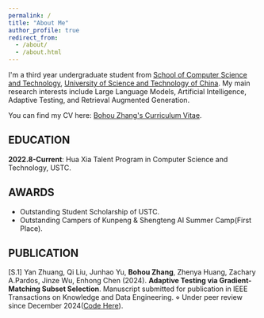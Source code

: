 ```yaml
---
permalink: /
title: "About Me"
author_profile: true
redirect_from: 
  - /about/
  - /about.html
---
```


I'm a third year undergraduate student from [School of Computer Science and Technology](https://cs.ustc.edu.cn/main.htm), [University of Science and Technology of China](https://www.ustc.edu.cn/). My main research interests include Large Language Models, Artificial Intelligence, Adaptive Testing, and Retrieval Augmented Generation. 

You can find my CV here: [Bohou Zhang's Curriculum Vitae](https://yiwencheung.github.io/bhzhang.github.io/assets/CV.pdf).

## EDUCATION
**2022.8-Current**:    Hua Xia Talent Program in Computer Science and Technology, USTC.

 ## AWARDS
 - Outstanding Student Scholarship of USTC.
 - Outstanding Campers of Kunpeng & Shengteng AI Summer Camp(First Place).

## PUBLICATION
\[S.1\] Yan Zhuang, Qi Liu, Junhao Yu, **Bohou Zhang**, Zhenya Huang, Zachary A.Pardos, Jinze Wu, Enhong Chen
 (2024). **Adaptive Testing via Gradient-Matching Subset Selection**. Manuscript submitted for publication in IEEE
 Transactions on Knowledge and Data Engineering. ⋄ Under peer review since December 2024([Code Here](https://github.com/54zy/BEAT)).


